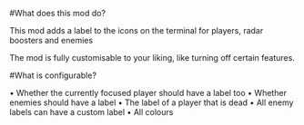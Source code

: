 #What does this mod do?

This mod adds a label to the icons on the terminal for players, radar boosters and enemies

The mod is fully customisable to your liking, like turning off certain features.

#What is configurable?

• Whether the currently focused player should have a label too
• Whether enemies should have a label
• The label of a player that is dead
• All enemy labels can have a custom label
• All colours
